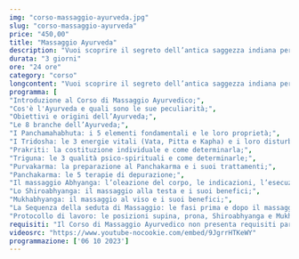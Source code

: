 ```yaml
---
img: "corso-massaggio-ayurveda.jpg"
slug: "corso-massaggio-ayurveda"
price: "450,00"
title: "Massaggio Ayurveda"
description: "Vuoi scoprire il segreto dell’antica saggezza indiana per il benessere del corpo e della mente? Allora non perdere il Corso di Massaggio Ayurveda della Tao - Scuola Nazionale di Massaggio Tao, dove potrai imparare a conoscere e a bilanciare le tre energie vitali che governano ogni forma di vita: i “Dosha” (Vata, Pitta e Kapha). Al Corso di Massaggio Ayurvedico ti insegneremo tutte le tecniche del massaggio indiano, insegnandoti a usare le tue mani con sincronia e fluidità, per creare un’armonia perfetta tra te e il ricevente. Il massaggio avviene con manovre di sfioramento e tecniche specifiche per ogni tipo di Dosha, per soddisfare le esigenze individuali di equilibrio e benessere. Il massaggio Ayurvedico è un vero toccasana per il tuo corpo: depura, purifica, rinforza il sistema immunitario, allevia il dolore, scioglie le tensioni, previene le malattie, combatte la stanchezza, la perdita di capelli e lo stress."
durata: "3 giorni"
ore: "24 ore"
category: "corso"
longcontent: "Vuoi scoprire il segreto dell’antica saggezza indiana per il benessere del corpo e della mente? Allora non perdere il Corso di Massaggio Ayurveda della Tao - Scuola Nazionale di Massaggio Tao, dove potrai imparare a conoscere e a bilanciare le tre energie vitali che governano ogni forma di vita: i “Dosha” (Vata, Pitta e Kapha). Al Corso di Massaggio Ayurvedico ti insegneremo tutte le tecniche del massaggio indiano, insegnandoti a usare le tue mani con sincronia e fluidità, per creare un’armonia perfetta tra te e il ricevente. Il massaggio avviene con manovre di sfioramento e tecniche specifiche per ogni tipo di Dosha, per soddisfare le esigenze individuali di equilibrio e benessere. Il massaggio Ayurvedico è un vero toccasana per il tuo corpo: depura, purifica, rinforza il sistema immunitario, allevia il dolore, scioglie le tensioni, previene le malattie, combatte la stanchezza, la perdita di capelli e lo stress."
programma: [
"Introduzione al Corso di Massaggio Ayurvedico;",
"Cos'è l'Ayurveda e quali sono le sue peculiarità;",
"Obiettivi e origini dell’Ayurveda;",
"Le 8 branche dell’Ayurveda;",
"I Panchamahabhuta: i 5 elementi fondamentali e le loro proprietà;",
"I Tridosha: le 3 energie vitali (Vata, Pitta e Kapha) e i loro disturbi;",
"Prakriti: la costituzione individuale e come determinarla;",
"Triguna: le 3 qualità psico-spirituali e come determinarle;",
"Purvakarma: la preparazione al Panchakarma e i suoi trattamenti;",
"Panchakarma: le 5 terapie di depurazione;",
"Il massaggio Abhyanga: l’oleazione del corpo, le indicazioni, l’esecuzione, la durata e i benefici;",
"Lo Shiroabhyanga: il massaggio alla testa e i suoi benefici;",
"Mukhabhyanga: il massaggio al viso e i suoi benefici;",
"La Sequenza della seduta di Massaggio: le fasi prima e dopo il massaggio e i consigli per il massaggiatore;",
"Protocollo di lavoro: le posizioni supina, prona, Shiroabhyanga e Mukhabhyanga."]
requisiti: "Il Corso di Massaggio Ayurvedico non presenta requisiti particolari ed è aperto a tutti."
videosrc: "https://www.youtube-nocookie.com/embed/9JgrrHTKeWY"
programmazione: ['06 10 2023']    
---
```

